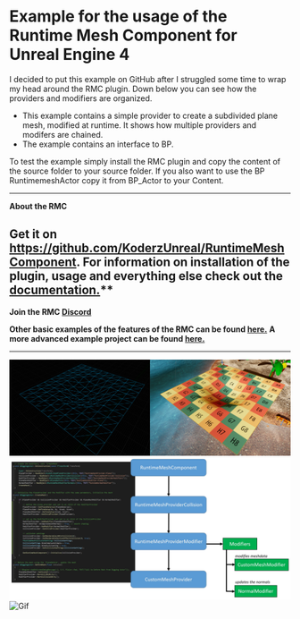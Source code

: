 
Example for the usage of the Runtime Mesh Component for Unreal Engine 4
===================================
I decided to put this example on GitHub after I struggled some time to wrap my head around the RMC plugin. Down below you can see how the providers and modifiers are organized.
* This example contains a simple provider to create a subdivided plane mesh, modified at runtime. It shows how multiple providers and modifers are chained.
* The example contains an interface to BP.

To test the example simply install the RMC plugin and copy the content of the source folder to your source folder. If you also want to use the BP RuntimemeshActor copy it from BP_Actor to your Content.

---
**About the RMC**

Get it on https://github.com/KoderzUnreal/RuntimeMeshComponent.
For information on installation of the plugin, usage and everything else check out the [documentation.](https://runtimemesh.koderz.io/)**
---
**Join the RMC [Discord](https://discord.gg/KGvBBTv)**

**Other basic examples of the features of the RMC can be found [here.](https://github.com/TriAxis-Games/RuntimeMeshComponent-Examples)**
**A more advanced example project can be found [here.](https://github.com/Moddingear/Hexagons)**

----------
![SCREENSHOT](screenshot.jpg)
![SCREENSHOT](structure.jpg)
![Gif](ExampleUsage.gif)